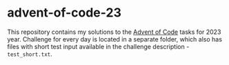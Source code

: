 # advent-of-code-23
This repository contains my solutions to the [Advent of Code](https://adventofcode.com/2023) tasks for 2023 year.
Challenge for every day is located in a separate folder, which also has files
with short test input available in the challenge description - `test_short.txt`.
